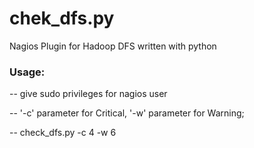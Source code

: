 # chek_dfs.py
Nagios Plugin for Hadoop DFS written with python

### Usage:

  -- give sudo privileges for nagios user
  
  -- '-c' parameter for Critical, '-w' parameter for Warning;
  
  -- check_dfs.py -c 4 -w 6
